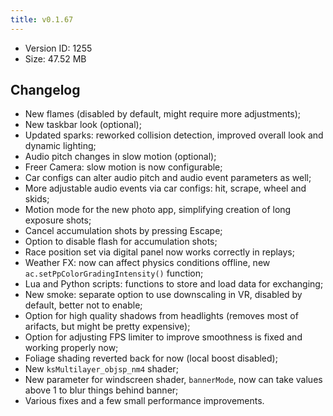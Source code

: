 ```yaml
---
title: v0.1.67
---
```


*   Version ID: 1255
*   Size: 47.52 MB

## Changelog

*   New flames (disabled by default, might require more adjustments);
*   New taskbar look (optional);
*   Updated sparks: reworked collision detection, improved overall look and dynamic lighting;
*   Audio pitch changes in slow motion (optional);
*   Freer Camera: slow motion is now configurable;
*   Car configs can alter audio pitch and audio event parameters as well;
*   More adjustable audio events via car configs: hit, scrape, wheel and skids;
*   Motion mode for the new photo app, simplifying creation of long exposure shots;
*   Cancel accumulation shots by pressing Escape;
*   Option to disable flash for accumulation shots;
*   Race position set via digital panel now works correctly in replays;
*   Weather FX: now can affect physics conditions offline, new `ac.setPpColorGradingIntensity()` function;
*   Lua and Python scripts: functions to store and load data for exchanging;
*   New smoke: separate option to use downscaling in VR, disabled by default, better not to enable;
*   Option for high quality shadows from headlights (removes most of arifacts, but might be pretty expensive);
*   Option for adjusting FPS limiter to improve smoothness is fixed and working properly now;
*   Foliage shading reverted back for now (local boost disabled);
*   New `ksMultilayer_objsp_nm4` shader;
*   New parameter for windscreen shader, `bannerMode`, now can take values above 1 to blur things behind banner;
*   Various fixes and a few small performance improvements.
